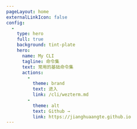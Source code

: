 ```yaml
---
pageLayout: home
externalLinkIcon: false
config:
  -
    type: hero
    full: true
    background: tint-plate
    hero:
      name: My CLI
      tagline: 命令集
      text: 常用的基础命令集
      actions:
        -
          theme: brand
          text: 进入
          link: /cli/wezterm.md
        -
          theme: alt
          text: Github →
          link: https://jianghuaangte.github.io
---
```


